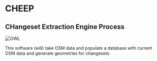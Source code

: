 # CHEEP
## CHangeset Extraction Engine Process

![OWL](https://raw.github.com/pnorman/cheep/master/owl.png)

This software (will) take OSM data and populate a database with current OSM data and generate geometries for changesets.
